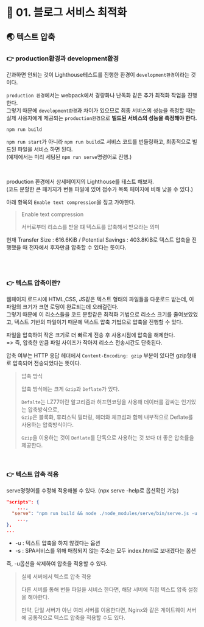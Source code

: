 # 🐳 01. 블로그 서비스 최적화

## 🌏 텍스트 압축

### 👉 production환경과 development환경

간과하면 안되는 것이 Lighthouse테스트를 진행한 환경이 `development환경`이라는 것이다.

`production 환경`에서는 webpack에서 경량화나 난독화 같은 추가 최적화 작업을 진행한다.<br/>그렇기 때문에 `development환경`과 차이가 있으므로 최종 서비스의 성능을 측정할 때는 실제 사용자에게 제공되는 `production환경`으로 **빌드된 서비스의 성능을 측정해야 한다.**

```shell
npm run build
```

`npm run start`가 아니라 `npm run build`로 서비스 코드를 번들링하고, 최종적으로 빌드된 파일을 서비스 하면 된다.<br/>(예제에서는 미리 세팅된 `npm run serve`명령어로 진행.)

<br/>

production 환경에서 상세페이지의 Lighthouse를 테스트 해보자.<br/>(코드 분할한 큰 패키지가 번들 파일에 있어 점수가 목록 페이지에 비해 낮을 수 있다.)

아래 항목의 `Enable text compression`을 짚고 가야한다.

> Enable text compression
>
> 서버로부터 리소스를 받을 떄 텍스트를 압축해서 받으라는 의미

현재 Transfer Size : 616.6KiB / Potential Savings : 403.8KiB로 텍스트 압축을 진행했을 때 전자에서 후자만큼 압축할 수 있다는 뜻이다.

<br/>

<br/>

### 👉 텍스트 압축이란?

웹페이지 로드시에 HTML,CSS, JS같은 텍스트 형태의 파일들을 다운로드 받는데, 이 파일의 크기가 크면 로딩이 완료되는데 오래걸린다.<br/>그렇기 때문에 이 리소스들을 코드 분할같은 최적화 기법으로 리소스 크기를 줄여보았었고, 텍스트 기반의 파일이기 때문에 텍스트 압축 기법으로 압축을 진행할 수 있다.

파일을 압축하여 작은 크기로 더 빠르게 전송 후 사용시점에 압축을 해제한다.<br/>=> 즉, 압축한 만큼 파일 사이즈가 작아져 리소스 전송시간도 단축된다.

압축 여부는 HTTP 응답 헤더에서 `Content-Encoding: gzip` 부분이 있다면 gzip형태로 압축되어 전송되었다는 뜻이다.

> 압축 방식
>
> 압축 방식에는 크게 `Gzip`과 `Deflate`가 있다.
>
> `Defalte`는 LZ77이란 알고리즘과 허프먼코딩을 사용해 데이터를 감싸는 인기있는 압축방식으로, <br/>`Gzip`은 블록화, 휴리스틱 필터링, 헤더와 체크섬과 함께 내부적으로 Deflate를 사용하는 압축방식이다.
>
> `Gzip`을 이용하는 것이 `Deflate`를 단독으로 사용하는 것 보다 더 좋은 압축률을 제공한다.

<br/>

### 👉 텍스트 압축 적용

serve명령어를 수정해 적용해볼 수 있다. (npx serve -help로 옵션확인 가능)

```json
"scripts": {
	...,
  "serve": "npm run build && node ./node_modules/serve/bin/serve.js -u -s build",
	...,
},
...
```

* -u : 텍스트 압축을 하지 않겠다는 옵션
* -s : SPA서비스를 위해 매칭되지 않는 주소는 모두 index.html로 보내겠다는 옵션

즉, -u옵션을 삭제하여 압축을 적용할 수 있다.

> 실제 서버에서 텍스트 압축 적용
>
> 다른 서버를 통해 번들 파일을 서비스 한다면, 해당 서버에 직접 텍스트 압축 설정을 해야한다.
>
> 만약, 단일 서버가 아닌 여러 서버를 이용한다면, Nginx와 같은 게이트웨이 서버에 공통적으로 텍스트 압축을 적용할 수도 있다.
